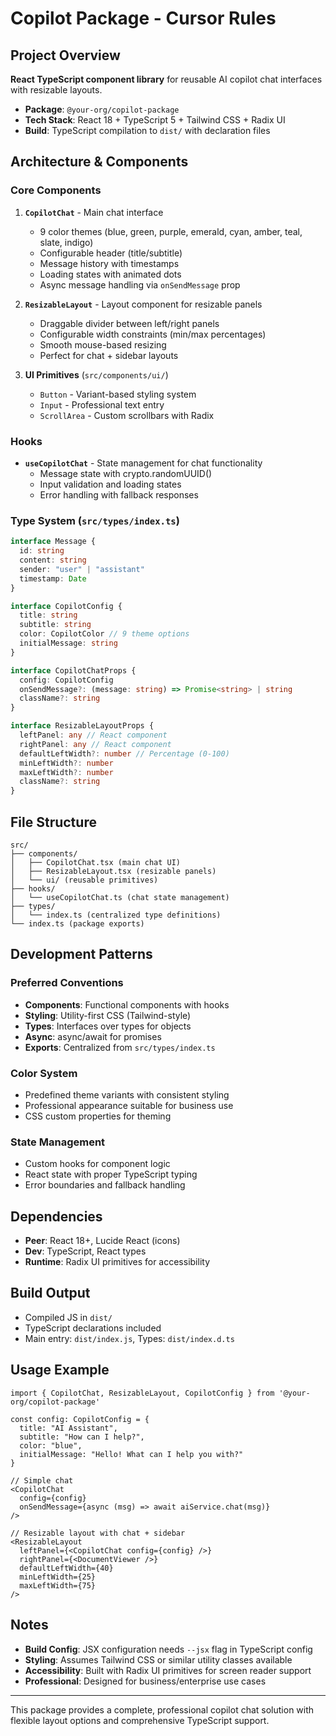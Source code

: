 # Copilot Package - Cursor Rules

## Project Overview
**React TypeScript component library** for reusable AI copilot chat interfaces with resizable layouts.

- **Package**: `@your-org/copilot-package`
- **Tech Stack**: React 18 + TypeScript 5 + Tailwind CSS + Radix UI
- **Build**: TypeScript compilation to `dist/` with declaration files

## Architecture & Components

### Core Components
1. **`CopilotChat`** - Main chat interface
   - 9 color themes (blue, green, purple, emerald, cyan, amber, teal, slate, indigo)
   - Configurable header (title/subtitle)
   - Message history with timestamps
   - Loading states with animated dots
   - Async message handling via `onSendMessage` prop

2. **`ResizableLayout`** - Layout component for resizable panels
   - Draggable divider between left/right panels  
   - Configurable width constraints (min/max percentages)
   - Smooth mouse-based resizing
   - Perfect for chat + sidebar layouts

3. **UI Primitives** (`src/components/ui/`)
   - `Button` - Variant-based styling system
   - `Input` - Professional text entry
   - `ScrollArea` - Custom scrollbars with Radix

### Hooks
- **`useCopilotChat`** - State management for chat functionality
  - Message state with crypto.randomUUID()
  - Input validation and loading states
  - Error handling with fallback responses

### Type System (`src/types/index.ts`)
```typescript
interface Message {
  id: string
  content: string  
  sender: "user" | "assistant"
  timestamp: Date
}

interface CopilotConfig {
  title: string
  subtitle: string
  color: CopilotColor // 9 theme options
  initialMessage: string
}

interface CopilotChatProps {
  config: CopilotConfig
  onSendMessage?: (message: string) => Promise<string> | string
  className?: string
}

interface ResizableLayoutProps {
  leftPanel: any // React component
  rightPanel: any // React component
  defaultLeftWidth?: number // Percentage (0-100)
  minLeftWidth?: number 
  maxLeftWidth?: number
  className?: string
}
```

## File Structure
```
src/
├── components/
│   ├── CopilotChat.tsx (main chat UI)
│   ├── ResizableLayout.tsx (resizable panels)
│   └── ui/ (reusable primitives)
├── hooks/
│   └── useCopilotChat.ts (chat state management)  
├── types/
│   └── index.ts (centralized type definitions)
└── index.ts (package exports)
```

## Development Patterns

### Preferred Conventions
- **Components**: Functional components with hooks
- **Styling**: Utility-first CSS (Tailwind-style)
- **Types**: Interfaces over types for objects
- **Async**: async/await for promises
- **Exports**: Centralized from `src/types/index.ts`

### Color System
- Predefined theme variants with consistent styling
- Professional appearance suitable for business use
- CSS custom properties for theming

### State Management
- Custom hooks for component logic
- React state with proper TypeScript typing
- Error boundaries and fallback handling

## Dependencies
- **Peer**: React 18+, Lucide React (icons)
- **Dev**: TypeScript, React types
- **Runtime**: Radix UI primitives for accessibility

## Build Output
- Compiled JS in `dist/`
- TypeScript declarations included
- Main entry: `dist/index.js`, Types: `dist/index.d.ts`

## Usage Example
```tsx
import { CopilotChat, ResizableLayout, CopilotConfig } from '@your-org/copilot-package'

const config: CopilotConfig = {
  title: "AI Assistant",
  subtitle: "How can I help?", 
  color: "blue",
  initialMessage: "Hello! What can I help you with?"
}

// Simple chat
<CopilotChat 
  config={config}
  onSendMessage={async (msg) => await aiService.chat(msg)}
/>

// Resizable layout with chat + sidebar
<ResizableLayout
  leftPanel={<CopilotChat config={config} />}
  rightPanel={<DocumentViewer />}
  defaultLeftWidth={40}
  minLeftWidth={25}
  maxLeftWidth={75}
/>
```

## Notes
- **Build Config**: JSX configuration needs `--jsx` flag in TypeScript config
- **Styling**: Assumes Tailwind CSS or similar utility classes available
- **Accessibility**: Built with Radix UI primitives for screen reader support
- **Professional**: Designed for business/enterprise use cases

---

This package provides a complete, professional copilot chat solution with flexible layout options and comprehensive TypeScript support. 